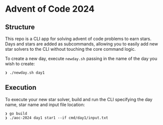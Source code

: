 # Advent of Code 2024

## Structure
This repo is a CLI app for solving advent of code problems to earn stars.  Days and stars are added as subcommands, allowing you to easily add new star solvers to the CLI without touching the core command logic.

To create a new day, execute `newday.sh` passing in the name of the day you wish to create:

```
❯ ./newday.sh day1
```

## Execution
To execute your new star solver, build and run the CLI specifying the day name, star name and input file location:

```
❯ go build
❯ ./aoc-2024 day1 star1 --if cmd/day1/input.txt
```